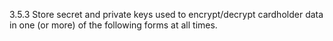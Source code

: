 3.5.3 Store secret and private keys used to encrypt/decrypt cardholder data in one (or more) of the following forms at all times.